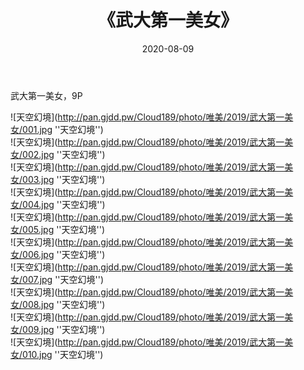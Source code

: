 ﻿---
layout: post
title:  《武大第一美女》
date:   2020-08-09
img: http://pan.gjdd.pw/Cloud189/photo/唯美/2019/武大第一美女/000.jpg
categories: [美女, 清纯, 唯美]
---

武大第一美女，9P



![天空幻境](http://pan.gjdd.pw/Cloud189/photo/唯美/2019/武大第一美女/001.jpg ''天空幻境'') <br>
![天空幻境](http://pan.gjdd.pw/Cloud189/photo/唯美/2019/武大第一美女/002.jpg ''天空幻境'') <br>
![天空幻境](http://pan.gjdd.pw/Cloud189/photo/唯美/2019/武大第一美女/003.jpg ''天空幻境'') <br>
![天空幻境](http://pan.gjdd.pw/Cloud189/photo/唯美/2019/武大第一美女/004.jpg ''天空幻境'') <br>
![天空幻境](http://pan.gjdd.pw/Cloud189/photo/唯美/2019/武大第一美女/005.jpg ''天空幻境'') <br>
![天空幻境](http://pan.gjdd.pw/Cloud189/photo/唯美/2019/武大第一美女/006.jpg ''天空幻境'') <br>
![天空幻境](http://pan.gjdd.pw/Cloud189/photo/唯美/2019/武大第一美女/007.jpg ''天空幻境'') <br>
![天空幻境](http://pan.gjdd.pw/Cloud189/photo/唯美/2019/武大第一美女/008.jpg ''天空幻境'') <br>
![天空幻境](http://pan.gjdd.pw/Cloud189/photo/唯美/2019/武大第一美女/009.jpg ''天空幻境'') <br>
![天空幻境](http://pan.gjdd.pw/Cloud189/photo/唯美/2019/武大第一美女/010.jpg ''天空幻境'') <br>